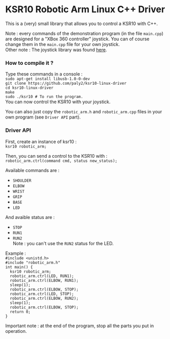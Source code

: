 # KSR10 Robotic Arm Linux C++ Driver

This is a (very) small library that allows you to control a KSR10 with C++.

Note : every commands of the demonstration program (in the file `main.cpp`) are designed for a "XBox 360 controller" joystick. You can of course change them in the `main.cpp` file for your own joystick.  
Other note : The joystick library was found [here](https://github.com/drewnoakes/joystick/).

### How to compile it ?

Type these commands in a console :  
`sudo apt-get install libusb-1.0-0-dev`  
`git clone https://github.com/paly2/ksr10-linux-driver`  
`cd ksr10-linux-driver`  
`make`  
`sudo ./ksr10 # To run the program.`  
You can now control the KSR10 with your joystick.

You can also just copy the `robotic_arm.h` and `robotic_arm.cpp` files in your own program (see `Driver API` part).

### Driver API

First, create an instance of ksr10 :  
`ksr10 robotic_arm;`

Then, you can send a control to the KSR10 with :  
`robotic_arm.ctrl(command cmd, status new_status);`

Available commands are :
- `SHOULDER`
- `ELBOW`
- `WRIST`
- `GRIP`
- `BASE`
- `LED`

And avaible status are :
- `STOP`
- `RUN1`
- `RUN2`  
Note : you can't use the `RUN2` status for the LED.

Example :  
`#include <unistd.h>`  
`#include "robotic_arm.h"`  
`int main() {`  
`  ksr10 robotic_arm;`  
`  robotic_arm.ctrl(LED, RUN1);`  
`  robotic_arm.ctrl(ELBOW, RUN1);`  
`  sleep(1);`  
`  robotic_arm.ctrl(ELBOW, STOP);`  
`  robotic_arm.ctrl(LED, STOP);`  
`  robotic_arm.ctrl(ELBOW, RUN2);`  
`  sleep(1);`  
`  robotic_arm.ctrl(ELBOW, STOP);`  
`  return 0;`  
`}`

Important note : at the end of the program, stop all the parts you put in operation.
